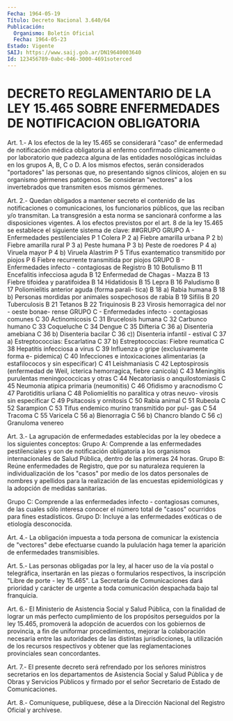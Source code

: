 ```yaml
---
Fecha: 1964-05-19
Título: Decreto Nacional 3.640/64
Publicación:
  Organismo: Boletín Oficial
  Fecha: 1964-05-23
Estado: Vigente
SAIJ: https://www.saij.gob.ar/DN19640003640
Id: 123456789-0abc-046-3000-4691soterced
---
```

# DECRETO REGLAMENTARIO DE LA LEY 15.465 SOBRE ENFERMEDADES DE NOTIFICACION OBLIGATORIA

<a id="1"></a>
Art.  1.- A los efectos de la ley 15.465 se considerará "caso" de  enfermedad   de  notificación  médica  obligatoria  al  enfermo confirmado clínicamente  o  por  laboratorio  que padezca alguna de las entidades nosológicas incluidas en los grupos  A,  B,  C  o  D. A  los mismos efectos, serán considerados "portadores" las personas que,  no  presentando  signos  clínicos,  alojen  en  su  organismo gérmenes  patógenos.  Se  consideran "vectores" a los invertebrados que transmiten esos mismos gérmenes.

<a id="2"></a>
Art.  2.-  Quedan obligados a mantener secreto el contenido de las notificaciones  o  comunicaciones,  los  funcionarios públicos, que las reciban y/o transmitan. La transgresión  a  esta  norma  se sancionará conforme a las disposiciones vigentes.  A  los  efectos  previstos  por  el  art.  8  de  la  ley 15.465 se establece el siguiente sistema de clave: ##GRUPO GRUPO A - Enfermedades pestilenciales P   1            Colera P   2 a)         Fiebre amarilla urbana P   2 b)         Fiebre amarilla rural P   3 a)         Peste humana P   3 b)         Peste de roedores P   4 a)         Viruela mayor P   4 b)         Viruela Alastrim P   5            Tifus exantematico transmitido por piojos P   6            Fiebre recurrente transmitida por piojos GRUPO B - Enfermedades infecto - contagiosas de Registro B   10           Botulismo B   11           Encefalitis infecciosa aguda B   12           Enfermedad de Chagas - Mazza B   13           Fiebre tifoidea y paratifoidea B   14           Hidatidosis B   15           Lepra B   16           Paludismo B   17           Poliomielitis anterior aguda (forma parali-                 tica) B   18 a)        Rabia humana B   18 b)        Personas mordidas por animales sospechosos                 de rabia B   19           Sifilis B   20           Tuberculosis B   21           Tetanos B   22           Triquinosis B   23           Virosis hemorragica del nor - oeste bonae-                 rense GRUPO C - Enfermedades infecto - contagiosas comunes C   30           Actinomicosis C   31           Brucelosis humana C   32           Carbunco humano C   33           Coqueluche C   34           Dengue C   35           Difteria C   36 a)        Disenteria amebiana C   36 b)        Disenteria bacilar C   36 c))       Disenteria infantil - estival C   37 a)        Estreptococcias: Escarlatina C   37 b)        Estreptococcias: Fiebre reumatica C   38           Hepatitis infecciosa a virus C   39           Influenza o gripe (exclusivamente forma e-                 pidemica) C   40           Infecciones e intoxicaciones alimentarias                 (a estafilococos y sin especificar) C   41           Leishmaniasis C   42           Leptospirosis (enfermedad de Weil, icterica                 hemorragica, fiebre canicola) C   43           Meningitis purulentas meningococcicas y                 otras C   44           Necatoriasis o anquilostomiasis C   45           Neumonia atipica primaria (neumonitis) C   46           Ofidismo y aracnodismo C   47           Parotiditis urliana C   48           Poliomielitis no paralitica y otras neuvo-                 virosis sin especificar C   49           Psitacosis y ornitosis C   50           Rabia animal C   51           Rubeola C   52           Sarampion C   53           Tifus endemico murino transmitido por pul-                 gas C   54           Tracoma C   55           Varicela C   56 a)        Bienorragia C   56 b)        Chancro blando C   56 c)        Granuloma venereo

<a id="3"></a>
Art. 3.- La agrupación de enfermedades establecidas por la ley obedece a los siguientes conceptos:  Grupo  A:  Comprende  a  las  enfermedades  pestilenciales y son de notificación obligatoria a los organismos internacionales  de Salud Pública, dentro de las primeras 24 horas.  Grupo  B:  Reúne  enfermedades  de  Registro, que por su naturaleza requieren la individualización de los  "casos"  por  medio  de  los datos  personales de nombres y apellidos para la realización de las encuestas  epidemiológicas  y  la  adopción  de medidas sanitarias.

Grupo  C:  Comprende  a  las  enfermedades  infecto  -  contagiosas comunes, de las cuales sólo interesa conocer  el  número  total  de "casos" ocurridos para fines estadísticos.  Grupo  D:  Incluye  a  las  enfermedades  exóticas  o  de etiología desconocida.

<a id="4"></a>
Art. 4.- La obligación impuesta a toda persona de comunicar la existencia  de "vectores" debe efectuarse cuando la pululación haga temer la aparición de enfermedades transmisibles.

<a id="5"></a>
Art. 5.- Las personas obligadas por la ley, al hacer uso de la vía postal  o  telegráfica,  insertarán en las piezas o formularios respectivos, la inscripción "Libre  de  porte  -  ley  15.465".  La Secretaría  de  Comunicaciones dará prioridad y carácter de urgente a toda comunicación despachada bajo tal franquicia.

<a id="6"></a>
Art.  6.-  El Ministerio de Asistencia Social y Salud Pública, con la finalidad  de  lograr  un  más  perfecto cumplimiento de los propósitos perseguidos por la ley 15.465,  promoverá la adopción de acuerdos  con  los  gobiernos  de  provincia,  a fin  de  uniformar procedimientos,  mejorar  la  colaboración  necesaria    entre  las autoridades de las distintas jurisdicciones, la utilización  de los recursos respectivos y obtener que las reglamentaciones provinciales sean concordantes.

<a id="7"></a>
Art.  7.-  El presente decreto será refrendado por los señores ministros secretarios  en  los departamentos de Asistencia Social y Salud Pública y de Obras y Servicios  Públicos  y  firmado  por  el señor Secretario de Estado de Comunicaciones.

<a id="8"></a>
Art. 8.- Comuníquese, publíquese, dése a la Dirección Nacional del Registro Oficial y archívese.